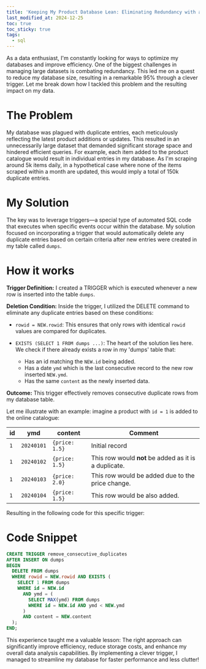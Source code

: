 ```yaml
---
title: 'Keeping My Product Database Lean: Eliminating Redundancy with a Clever Trigger'
last_modified_at: 2024-12-25
toc: true
toc_sticky: true
tags:
  - sql
---
```


As a data enthusiast, I'm constantly looking for ways to optimize my databases and improve efficiency. One of the biggest challenges in managing large datasets is combating redundancy. This led me on a quest to reduce my database size, resulting in a remarkable 95% through a clever trigger. Let me break down how I tackled this problem and the resulting impact on my data.

# The Problem
My database was plagued with duplicate entries, each meticulously reflecting the latest product additions or updates. This resulted in an unnecessarily large dataset that demanded significant storage space and hindered efficient queries. For example, each item added to the product catalogue would result in individual entries in my database. As I'm scraping around 5k items daily, in a hypothetical case where none of the items scraped within a month are updated, this would imply a total of 150k duplicate entries.


# My Solution
The key was to leverage triggers—a special type of automated SQL code that executes when specific events occur within the database. My solution focused on incorporating a trigger that would automatically delete any duplicate entries based on certain criteria after new entries were created in my table called `dumps`. 

# How it works

**Trigger Definition:** I created a TRIGGER which is executed whenever a new row is inserted into the table `dumps`.

**Deletion Condition:** Inside the trigger, I utilized the DELETE command to eliminate any duplicate entries based on these conditions:

- `rowid = NEW.rowid`: This ensures that only rows with identical `rowid` values are compared for duplicates.

- `EXISTS (SELECT 1 FROM dumps ...)`: The heart of the solution lies here. We check if there already exists a row in my 'dumps' table that:

    - Has an id matching the `NEW.id` being added.
    - Has a date `ymd` which is the last consecutive record to the new row inserted  `NEW.ymd`.
    - Has the same `content` as the newly inserted data.


**Outcome:** This trigger effectively removes consecutive duplicate rows from my database table. 

Let me illustrate with an example: imagine a product with `id = 1` is added to the online catalogue:

| id | ymd | content | Comment |
|---|---|---|---|
| `1` | `20240101` | `{price: 1.5}` | Initial record |
| `1` | `20240102` | `{price: 1.5}` |  This row would **not** be added as it is a duplicate. | 
| `1` | `20240103` | `{price: 2.0}` | This row would be added due to the price change. |
| `1` | `20240104` | `{price: 1.5}` | This row would be also added. |


Resulting in the following code for this specific trigger:

# Code Snippet
```sql
CREATE TRIGGER remove_consecutive_duplicates
AFTER INSERT ON dumps
BEGIN
  DELETE FROM dumps
  WHERE rowid = NEW.rowid AND EXISTS (
    SELECT 1 FROM dumps
    WHERE id = NEW.id
      AND ymd = (
        SELECT MAX(ymd) FROM dumps
        WHERE id = NEW.id AND ymd < NEW.ymd
      )
      AND content = NEW.content
  );
END;
```

This experience taught me a valuable lesson: The right approach can significantly improve efficiency, reduce storage costs, and enhance my overall data analysis capabilities. By implementing a clever trigger, I managed to streamline my database for faster performance and less clutter!